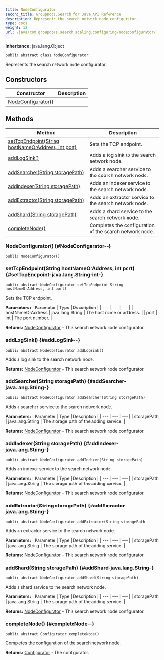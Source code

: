 ```yaml
---
title: NodeConfigurator
second_title: GroupDocs.Search for Java API Reference
description: Represents the search network node configurator.
type: docs
weight: 12
url: /java/com.groupdocs.search.scaling.configuring/nodeconfigurator/
---
```

**Inheritance:**
java.lang.Object
```
public abstract class NodeConfigurator
```

Represents the search network node configurator.
## Constructors

| Constructor | Description |
| --- | --- |
| [NodeConfigurator()](#NodeConfigurator--) |  |
## Methods

| Method | Description |
| --- | --- |
| [setTcpEndpoint(String hostNameOrAddress, int port)](#setTcpEndpoint-java.lang.String-int-) | Sets the TCP endpoint. |
| [addLogSink()](#addLogSink--) | Adds a log sink to the search network node. |
| [addSearcher(String storagePath)](#addSearcher-java.lang.String-) | Adds a searcher service to the search network node. |
| [addIndexer(String storagePath)](#addIndexer-java.lang.String-) | Adds an indexer service to the search network node. |
| [addExtractor(String storagePath)](#addExtractor-java.lang.String-) | Adds an extractor service to the search network node. |
| [addShard(String storagePath)](#addShard-java.lang.String-) | Adds a shard service to the search network node. |
| [completeNode()](#completeNode--) | Completes the configuration of the search network node. |
### NodeConfigurator() {#NodeConfigurator--}
```
public NodeConfigurator()
```


### setTcpEndpoint(String hostNameOrAddress, int port) {#setTcpEndpoint-java.lang.String-int-}
```
public abstract NodeConfigurator setTcpEndpoint(String hostNameOrAddress, int port)
```


Sets the TCP endpoint.

**Parameters:**
| Parameter | Type | Description |
| --- | --- | --- |
| hostNameOrAddress | java.lang.String | The host name or address. |
| port | int | The port number. |

**Returns:**
[NodeConfigurator](../../com.groupdocs.search.scaling.configuring/nodeconfigurator) - This search network node configurator.
### addLogSink() {#addLogSink--}
```
public abstract NodeConfigurator addLogSink()
```


Adds a log sink to the search network node.

**Returns:**
[NodeConfigurator](../../com.groupdocs.search.scaling.configuring/nodeconfigurator) - This search network node configurator.
### addSearcher(String storagePath) {#addSearcher-java.lang.String-}
```
public abstract NodeConfigurator addSearcher(String storagePath)
```


Adds a searcher service to the search network node.

**Parameters:**
| Parameter | Type | Description |
| --- | --- | --- |
| storagePath | java.lang.String | The storage path of the adding service. |

**Returns:**
[NodeConfigurator](../../com.groupdocs.search.scaling.configuring/nodeconfigurator) - This search network node configurator.
### addIndexer(String storagePath) {#addIndexer-java.lang.String-}
```
public abstract NodeConfigurator addIndexer(String storagePath)
```


Adds an indexer service to the search network node.

**Parameters:**
| Parameter | Type | Description |
| --- | --- | --- |
| storagePath | java.lang.String | The storage path of the adding service. |

**Returns:**
[NodeConfigurator](../../com.groupdocs.search.scaling.configuring/nodeconfigurator) - This search network node configurator.
### addExtractor(String storagePath) {#addExtractor-java.lang.String-}
```
public abstract NodeConfigurator addExtractor(String storagePath)
```


Adds an extractor service to the search network node.

**Parameters:**
| Parameter | Type | Description |
| --- | --- | --- |
| storagePath | java.lang.String | The storage path of the adding service. |

**Returns:**
[NodeConfigurator](../../com.groupdocs.search.scaling.configuring/nodeconfigurator) - This search network node configurator.
### addShard(String storagePath) {#addShard-java.lang.String-}
```
public abstract NodeConfigurator addShard(String storagePath)
```


Adds a shard service to the search network node.

**Parameters:**
| Parameter | Type | Description |
| --- | --- | --- |
| storagePath | java.lang.String | The storage path of the adding service. |

**Returns:**
[NodeConfigurator](../../com.groupdocs.search.scaling.configuring/nodeconfigurator) - This search network node configurator.
### completeNode() {#completeNode--}
```
public abstract Configurator completeNode()
```


Completes the configuration of the search network node.

**Returns:**
[Configurator](../../com.groupdocs.search.scaling.configuring/configurator) - The configurator.

